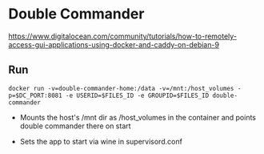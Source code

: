 # Double Commander

https://www.digitalocean.com/community/tutorials/how-to-remotely-access-gui-applications-using-docker-and-caddy-on-debian-9

## Run

```
docker run -v=double-commander-home:/data -v=/mnt:/host_volumes -p=$DC_PORT:8081 -e USERID=$FILES_ID -e GROUPID=$FILES_ID double-commander
```

* Mounts the host's /mnt dir as /host_volumes in the container and points double commander there on start

* Sets the app to start via wine in supervisord.conf


